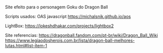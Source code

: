 Site efeito para o personagem Goku do Dragon Ball

Scripts usados: 
OAS javascript
https://michalsnik.github.io/aos

LightBox:
https://lokeshdhakar.com/projects/lightbox2

Site referencias:
https://dragonball.fandom.com/pt-br/wiki/Dragon_Ball_Wiki
https://www.legiaodosherois.com.br/lista/dragon-ball-melhores-lutas.html#list-item-1
